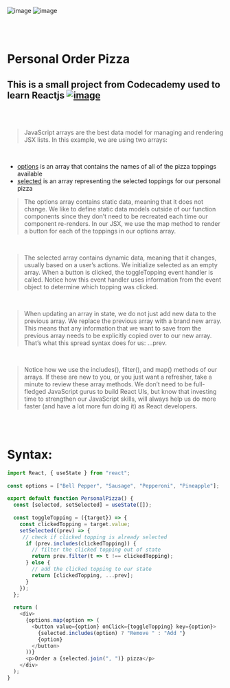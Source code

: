  ![image](https://img.shields.io/badge/JavaScript-black?style=for-the-badge&logo=javascript)  ![image](https://img.shields.io/badge/ReactJS-black?style=for-the-badge&logo=react)
 
 <br><br>

# Personal Order Pizza
##        This is a small project from Codecademy used to learn Reactjs [![image](https://user-images.githubusercontent.com/82598726/175697552-f960b057-9e97-4c3e-a3e2-f2b5f7876de9.png)](https://www.codecademy.com/courses/react-101/lessons/the-state-hook/exercises/arrays-in-state)


<br><br>

> JavaScript arrays are the best data model for managing and rendering JSX lists. In this example, we are using two arrays: 

<br>

- [options](https://www.codecademy.com/courses/react-101/lessons/the-state-hook/exercises/arrays-in-state) is an array that contains the names of all of the pizza toppings available
- [selected](https://www.codecademy.com/courses/react-101/lessons/the-state-hook/exercises/arrays-in-state) is an array representing the selected toppings for our personal pizza


> The options array contains static data, meaning that it does not change. We like to define static data models outside of our function components since they don’t need to be recreated each time our component re-renders. In our JSX, we use the map method to render a button for each of the toppings in our options array.

<br>

> The selected array contains dynamic data, meaning that it changes, usually based on a user’s actions. We initialize selected as an empty array. When a button is clicked, the toggleTopping event handler is called. Notice how this event handler uses information from the event object to determine which topping was clicked.

<br>

> When updating an array in state, we do not just add new data to the previous array. We replace the previous array with a brand new array. This means that any information that we want to save from the previous array needs to be explicitly copied over to our new array. That’s what this spread syntax does for us: ...prev.

<br>

> Notice how we use the includes(), filter(), and map() methods of our arrays. If these are new to you, or you just want a refresher, take a minute to review these array methods. We don’t need to be full-fledged JavaScript gurus to build React UIs, but know that investing time to strengthen our JavaScript skills, will always help us do more faster (and have a lot more fun doing it) as React developers.


<br>

<br>

# Syntax:

```javascript
import React, { useState } from "react";
 
const options = ["Bell Pepper", "Sausage", "Pepperoni", "Pineapple"];
 
export default function PersonalPizza() {
  const [selected, setSelected] = useState([]);
 
  const toggleTopping = ({target}) => {
    const clickedTopping = target.value;
    setSelected((prev) => {
     // check if clicked topping is already selected
      if (prev.includes(clickedTopping)) {
        // filter the clicked topping out of state
        return prev.filter(t => t !== clickedTopping);
      } else {
        // add the clicked topping to our state
        return [clickedTopping, ...prev];
      }
    });
  };
 
  return (
    <div>
      {options.map(option => (
        <button value={option} onClick={toggleTopping} key={option}>
          {selected.includes(option) ? "Remove " : "Add "}
          {option}
        </button>
      ))}
      <p>Order a {selected.join(", ")} pizza</p>
    </div>
  );
}
```
